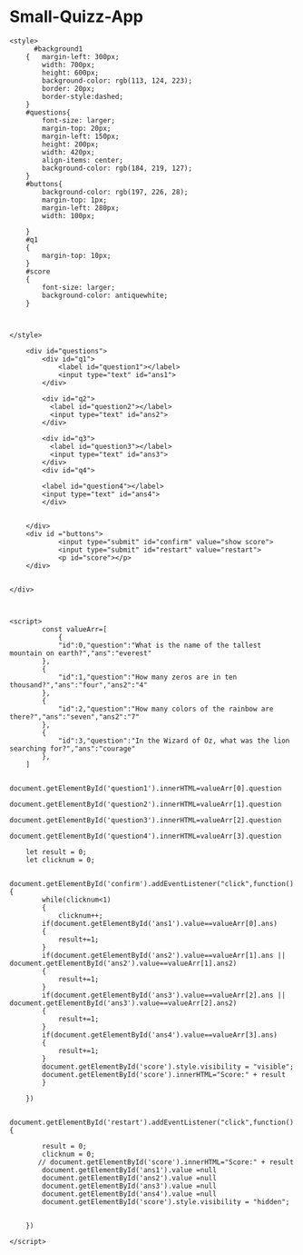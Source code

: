 # Small-Quizz-App
<!DOCTYPE html>
<html lang="en">
<head>
    <meta charset="UTF-8">
    <meta http-equiv="X-UA-Compatible" content="IE=edge">
    <meta name="viewport" content="width=device-width, initial-scale=1.0">
    <title>Quiz App</title>

    <style>
          #background1
        {   margin-left: 300px;
            width: 700px;
            height: 600px;
            background-color: rgb(113, 124, 223);
            border: 20px;
            border-style:dashed;
        }
        #questions{
            font-size: larger;
            margin-top: 20px;
            margin-left: 150px;
            height: 200px;
            width: 420px;
            align-items: center;
            background-color: rgb(184, 219, 127);
        }
        #buttons{
            background-color: rgb(197, 226, 28);
            margin-top: 1px;
            margin-left: 280px;
            width: 100px;
            
        }
        #q1
        {
            margin-top: 10px;
        }
        #score
        {
            font-size: larger;
            background-color: antiquewhite;
        }
      
    

    </style>

</head>
<body>
    <div id="background1">

        <div id="questions">
            <div id="q1">
                <label id="question1"></label>
                <input type="text" id="ans1">
            </div>
    
            <div id="q2">
              <label id="question2"></label>
              <input type="text" id="ans2">
            </div>
    
            <div id="q3">
              <label id="question3"></label>
              <input type="text" id="ans3">
            </div>
            <div id="q4">
            
            <label id="question4"></label>
            <input type="text" id="ans4">
            </div>
           
          
        </div>
        <div id ="buttons">
                <input type="submit" id="confirm" value="show score">
                <input type="submit" id="restart" value="restart">
                <p id="score"></p>
        </div>


    </div>
    
        

    <script>
            const valueArr=[
                {
                "id":0,"question":"What is the name of the tallest mountain on earth?","ans":"everest"
            },
            {
                "id":1,"question":"How many zeros are in ten thousand?","ans":"four","ans2":"4"
            },
            {
                "id":2,"question":"How many colors of the rainbow are there?","ans":"seven","ans2":"7"
            },
            {
                "id":3,"question":"In the Wizard of Oz, what was the lion searching for?","ans":"courage"
            },
        ]

        document.getElementById('question1').innerHTML=valueArr[0].question
        document.getElementById('question2').innerHTML=valueArr[1].question
        document.getElementById('question3').innerHTML=valueArr[2].question
        document.getElementById('question4').innerHTML=valueArr[3].question

        let result = 0;
        let clicknum = 0;

        document.getElementById('confirm').addEventListener("click",function(){
            while(clicknum<1)
            {
                clicknum++;
            if(document.getElementById('ans1').value==valueArr[0].ans)
            {
                result+=1;
            }
            if(document.getElementById('ans2').value==valueArr[1].ans || document.getElementById('ans2').value==valueArr[1].ans2)
            {
                result+=1;
            }
            if(document.getElementById('ans3').value==valueArr[2].ans || document.getElementById('ans3').value==valueArr[2].ans2)
            {
                result+=1;
            }
            if(document.getElementById('ans4').value==valueArr[3].ans)
            {
                result+=1;
            }
            document.getElementById('score').style.visibility = "visible";
            document.getElementById('score').innerHTML="Score:" + result
            }

        })

        document.getElementById('restart').addEventListener("click",function(){

            result = 0;
            clicknum = 0;
           // document.getElementById('score').innerHTML="Score:" + result
            document.getElementById('ans1').value =null
            document.getElementById('ans2').value =null
            document.getElementById('ans3').value =null
            document.getElementById('ans4').value =null
            document.getElementById('score').style.visibility = "hidden";
           

        })
      
    </script>

    
</body>
</html>
